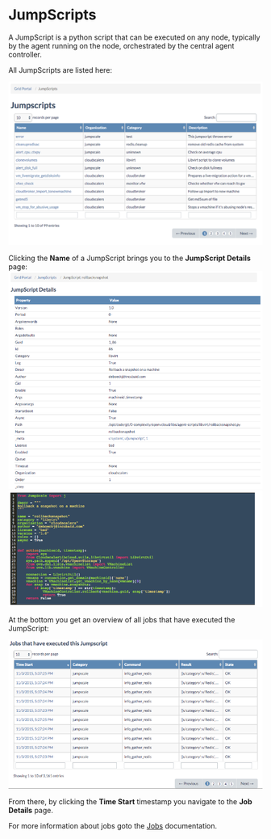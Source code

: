 # JumpScripts

A JumpScript is a python script that can be executed on any node, typically by the agent running on the node, orchestrated by the central agent controller.

All JumpScripts are listed here:

![\[\]](../../.gitbook/assets/jumpscripts%20%281%29.png)

Clicking the **Name** of a JumpScript brings you to the **JumpScript Details** page: ![\[\]](../../.gitbook/assets/jumpscriptdetails.png) ![\[\]](../../.gitbook/assets/jumpscript.png)

At the bottom you get an overview of all jobs that have executed the JumpScript:

![\[\]](../../.gitbook/assets/jobsexecutedjumpscript.png)

From there, by clicking the **Time Start** timestamp you navigate to the **Job Details** page.

For more information about jobs goto the [Jobs](jobs.md) documentation.


